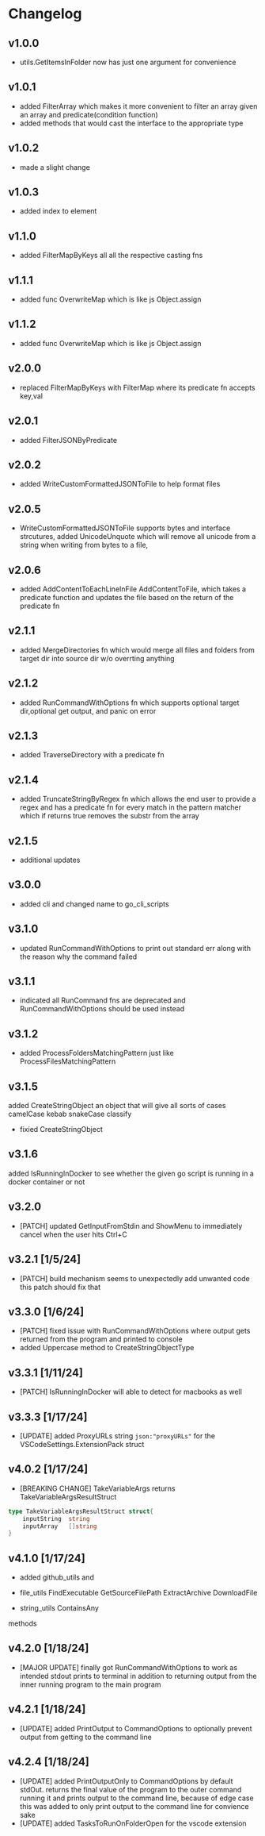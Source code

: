 # Changelog

## v1.0.0
* utils.GetItemsInFolder now has just one argument for convenience

## v1.0.1

* added FilterArray which makes it more convenient to filter an array given an array and predicate(condition function)
* added methods that would cast the interface to the appropriate type

## v1.0.2
* made a slight change

## v1.0.3
* added index to element

## v1.1.0
* added FilterMapByKeys all all the respective casting fns

## v1.1.1
* added func OverwriteMap which is like js Object.assign

## v1.1.2
* added func OverwriteMap which is like js Object.assign

## v2.0.0
* replaced FilterMapByKeys with FilterMap where its predicate fn accepts key,val


## v2.0.1
* added FilterJSONByPredicate

## v2.0.2
* added WriteCustomFormattedJSONToFile to help format files

## v2.0.5
* WriteCustomFormattedJSONToFile supports bytes and interface strcutures, added UnicodeUnquote which will remove all unicode from a string when writing from bytes to a file,

## v2.0.6
* added AddContentToEachLineInFile AddContentToFile, which takes a predicate function and updates the file based on  the return of the predicate fn

## v2.1.1
* added MergeDirectories fn which would merge all files and folders from target dir into source dir w/o overrting anything

## v2.1.2
* added RunCommandWithOptions fn which supports optional target dir,optional get output, and panic on error

## v2.1.3
* added TraverseDirectory with a predicate fn

## v2.1.4
* added TruncateStringByRegex fn which allows the end user to provide a regex and has a predicate fn for every match in the pattern matcher which if returns true removes the substr from the array


## v2.1.5
* additional updates

## v3.0.0
* added cli and changed name to go_cli_scripts

## v3.1.0
* updated RunCommandWithOptions to print out standard err along with the reason why the command failed

## v3.1.1
* indicated all RunCommand fns are deprecated and RunCommandWithOptions should be used instead

## v3.1.2
* added ProcessFoldersMatchingPattern just like ProcessFilesMatchingPattern



## v3.1.5
added CreateStringObject an object that will give all sorts of cases
  camelCase
  kebab
  snakeCase
  classify
* fixied CreateStringObject

## v3.1.6
added IsRunningInDocker to see whether the given go script is running in a docker container or not

## v3.2.0
* [PATCH] updated GetInputFromStdin and ShowMenu to immediately cancel when the user hits Ctrl+C

## v3.2.1 [1/5/24]
* [PATCH] build mechanism seems to unexpectedly add unwanted code this patch should fix that

## v3.3.0 [1/6/24]
* [PATCH] fixed issue with RunCommandWithOptions where output gets returned from the program and printed to console
* added Uppercase method to CreateStringObjectType

## v3.3.1 [1/11/24]
* [PATCH] IsRunningInDocker will able to detect for macbooks as well

## v3.3.3 [1/17/24]
* [UPDATE] added 	ProxyURLs string `json:"proxyURLs"`
for the VSCodeSettings.ExtensionPack struct

## v4.0.2 [1/17/24]
* [BREAKING CHANGE] TakeVariableArgs returns TakeVariableArgsResultStruct
```go
type TakeVariableArgsResultStruct struct{
	inputString  string
	inputArray   []string
}
```

## v4.1.0 [1/17/24]
* added github_utils and

* file_utils
FindExecutable
GetSourceFilePath
ExtractArchive
DownloadFile

* string_utils
ContainsAny

methods

## v4.2.0 [1/18/24]
* [MAJOR UPDATE]
finally got RunCommandWithOptions to work as intended
stdout prints to terminal in addition to returning output from the inner running program to the main program

## v4.2.1 [1/18/24]
* [UPDATE] added PrintOutput to CommandOptions to optionally prevent output from getting to the command line

## v4.2.4 [1/18/24]
* [UPDATE] added PrintOutputOnly to CommandOptions by default stdOut. returns the final value of the program to the outer command running it
and prints output to the command line, because of edge case this was added to only print output to the command line for convience sake
* [UPDATE] added TasksToRunOnFolderOpen for the vscode extension
